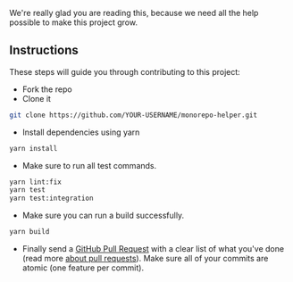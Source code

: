 We're really glad you are reading this, because we need all the help possible to make this project grow.

## Instructions

These steps will guide you through contributing to this project:

- Fork the repo
- Clone it

```bash
git clone https://github.com/YOUR-USERNAME/monorepo-helper.git
```

- Install dependencies using yarn

```bash
yarn install
```

- Make sure to run all test commands.

```bash
yarn lint:fix
yarn test
yarn test:integration
```

- Make sure you can run a build successfully.

```bash
yarn build
```

- Finally send a [GitHub Pull Request](https://github.com/ElMijo/monorepo-helper/compare/main...ElMijo:main) with a clear list of what you've done (read more [about pull requests](https://help.github.com/articles/about-pull-requests/)). Make sure all of your commits are atomic (one feature per commit).
